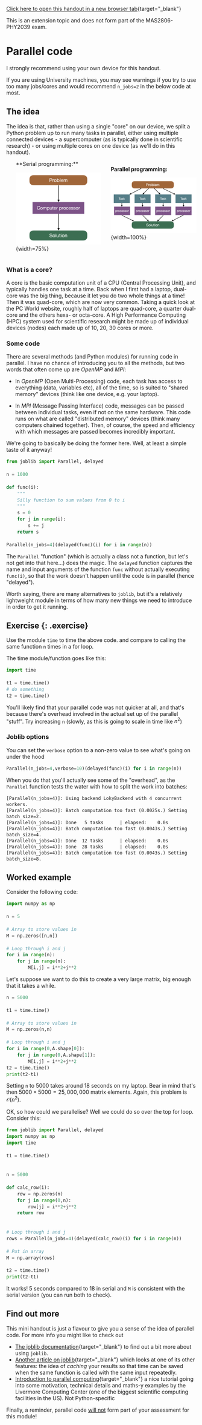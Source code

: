 [Click here to open this handout in a new browser tab](#){target="_blank"}

<div class="interlude">
    <p>This is an extension topic and does not form part of the MAS2806-PHY2039 exam.</p>
</div>

# Parallel code

<div class="alert alert-warning">
	<p>I strongly recommend using your own device for this handout.</p>
	<p>If you are using University machines, you may see warnings if you try to use too many jobs/cores and would recommend <code>n_jobs=2</code>  in the below code at most.</p>
</div>


## The idea 

The idea is that, rather than using a single "core" on our device, we split a Python problem up to run many tasks in parallel, either using multiple connected devices - a supercomputer (as is typically done in scientific research) - or using multiple cores on one device (as we'll do in this handout).

<div style="float: left; width: 45%; margin-left: 5%" markdown=true>
**Serial programming:**

![Serial programming](/static/images/week10/serial.png){width=75%}
</div>
<div style="float: left; width: 45%; margin-left: 5%" markdown=true>

**Parallel programming:**

![Parallel programming](/static/images/week10/parallel.png){width=100%}
</div>

<br style="clear: both;">

<div class="interlude" markdown=true>

### What is a core?

A core is the basic computation unit of a CPU (Central Processing Unit), and typically handles one task at a time. Back when I first had a laptop, dual-core was the big thing, because it let you do two whole things at a time! Then it was quad-core, which are now very common. Taking a quick look at the PC World website, roughly half of laptops are quad-core, a quarter dual-core and the others hexa- or octa-core. A High Performance Computing (HPC) system used for scientific research might be made up of individual devices (nodes) each made up of 10, 20, 30 cores or more.

</div>

### Some code

There are several methods (and Python modules) for running code in parallel. I have no chance of introducing you to all the methods, but two words that often come up are *OpenMP* and *MPI*:

* In *OpenMP* (Open Multi-Processing) code, each task has access to everything (data, variables etc), all of the time, so is suited to "shared memory" devices (think like one device, e.g. your laptop). 

* In *MPI* (Message Passing Interface) code, messages can be passed between individual tasks, even if not on the same hardware. This code runs on what are called "distributed memory" devices (think many computers chained together). Then, of course, the speed and efficiency with which messages are passed becomes incredibly important.

We're going to basically be doing the former here. Well, at least a simple taste of it anyway!


```python
from joblib import Parallel, delayed

n = 1000

def func(i):
    """
    Silly function to sum values from 0 to i
    """
    s = 0
    for j in range(i):
        s += j
    return s

Parallel(n_jobs=4)(delayed(func)(i) for i in range(n))
```

The `Parallel` "function" (which is actually a class not a function, but let's not get into that here...) does the magic. The `delayed` function captures the name and input arguments of the function `func` without actually executing `func(i)`, so that the work doesn't happen until the code is in parallel (hence "delayed").

Worth saying, there are many alternatives to `joblib`, but it's a relatively lightweight module in terms of how many new things we need to introduce in order to get it running.

## Exercise {: .exercise}

Use the module `time` to time the above code. and compare to calling the same function `n` times in a for loop. 

The time module/function goes like this:

```python
import time

t1 = time.time()
# do something
t2 = time.time()
```

You'll likely find that your parallel code was not quicker at all, and that's because there's overhead involved in the actual set up of the parallel "stuff". Try increasing `n` (slowly, as this is going to scale in time like $n^2$)


### Joblib options

You can set the `verbose` option to a non-zero value to see what's going on under the hood

```python
Parallel(n_jobs=4,verbose=10)(delayed(func)(i) for i in range(n))
```

When you do that you'll actually see some of the "overhead", as the `Parallel` function tests the water with how to split the work into batches:

```output
[Parallel(n_jobs=4)]: Using backend LokyBackend with 4 concurrent workers.
[Parallel(n_jobs=4)]: Batch computation too fast (0.0025s.) Setting batch_size=2.
[Parallel(n_jobs=4)]: Done   5 tasks      | elapsed:    0.0s
[Parallel(n_jobs=4)]: Batch computation too fast (0.0043s.) Setting batch_size=4.
[Parallel(n_jobs=4)]: Done  12 tasks      | elapsed:    0.0s
[Parallel(n_jobs=4)]: Done  28 tasks      | elapsed:    0.0s
[Parallel(n_jobs=4)]: Batch computation too fast (0.0043s.) Setting batch_size=8.
```



## Worked example

Consider the following code:

```python
import numpy as np

n = 5

# Array to store values in
M = np.zeros([n,n])

# Loop through i and j
for i in range(n):
    for j in range(n):
        M[i,j] = i**2+j**2
```

Let's suppose we want to do this to create a very large matrix, big enough that it takes a while.


```python
n = 5000

t1 = time.time()

# Array to store values in
M = np.zeros(n,n)

# Loop through i and j
for i in range(0,A.shape[0]):
    for j in range(0,A.shape[1]):
        M[i,j] = i**2+j**2
t2 = time.time()
print(t2-t1)
```

Setting `n` to 5000 takes around 18 seconds on my laptop. Bear in mind that's then $5000 \times 5000 = 25,000,000$ matrix elements. Again, this problem is $\mathcal{O}(n^2)$.

OK, so how could we parallelise? Well we could do so over the top for loop. Consider this:

```python
from joblib import Parallel, delayed
import numpy as np
import time

t1 = time.time()


n = 5000

def calc_row(i):
    row = np.zeros(n)
    for j in range(0,n):
        row[j] = i**2+j**2
    return row


# Loop through i and j
rows = Parallel(n_jobs=4)(delayed(calc_row)(i) for i in range(n))

# Put in array
M = np.array(rows)

t2 = time.time()
print(t2-t1)
```


It works! 5 seconds compared to 18 in serial and `M` is consistent with the serial version (you can run both to check).


## Find out more

This mini handout is just a flavour to give you a sense of the idea of parallel code. For more info you might like to check out

* [The joblib documentation](https://joblib.readthedocs.io/en/latest/parallel.html){target="_blank"} to find out a bit more about using `joblib`.
* [Another article on joblib](https://towardsdatascience.com/using-joblib-to-speed-up-your-python-pipelines-dd97440c653d){target="_blank"} which looks at one of its other features: the idea of *caching* your results so that time can be saved when the same function is called with the same input repeatedly.
* [Introduction to parallel computing](https://hpc.llnl.gov/training/tutorials/introduction-parallel-computing-tutorial){target="_blank"} a nice tutorial going into some motivation, technical details and maths-y examples by the Livermore Computing Center (one of the biggest scientific computing facilities in the US). Not Python-specific

Finally, a reminder, parallel code <u>will not</u> form part of your assessment for this module!

